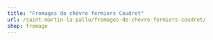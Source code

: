 ```yaml
---
title: "Fromages de chèvre fermiers Coudret"
url: /saint-martin-la-pallu/fromages-de-chevre-fermiers-coudret/
shop: fromage
---
```

